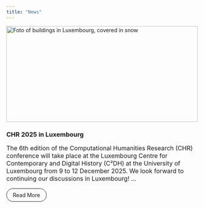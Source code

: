 ```yaml
---
title: "News"
---
```

<style>
    div.news {
        display: grid;
        grid-template-columns: repeat(auto-fill, minmax(min(320px, 100%), 1fr));
        grid-column-gap: 24px;
        grid-row-gap: 24px;
    }
    .new {
        /*border: 1px solid;*/
        display: flex;
        flex-direction: column;
    }

    .new .content {
        padding: 0 0rem 1rem 0rem;
        display: flex;
        flex-direction: column;
        flex-grow: 1;
    }

    .new .content h3 {
        margin-bottom: 0px;
    }
    .new img {
        width: 100%;
        aspect-ratio: 2/1;
        object-fit: cover;
        object-position: 100% 0;
    }

    p {
        font-size: 1rem;
    }

    .link-button {
        display: inline-block;
        padding: 0.5rem 1rem;
        border: 1px solid;
        border-radius: 24px;
        margin-top: auto;
        align-self: flex-start;
        text-decoration: none !important;
    }
</style>

<div class="news">
    <div class="new">
        <a href="/news/chr2025-in-luxembourg"><img src="/images/news/chr2025-luxembourg.jpg" alt="Foto of buildings in Luxembourg, covered in snow"></a>
        <div class="content">
            <h3>CHR 2025 in Luxembourg</h3>
            <p>
The 6th edition of the Computational Humanities Research (CHR) conference will take place at the Luxembourg Centre for Contemporary and Digital History (C²DH) at the University of Luxembourg from 9 to 12 December 2025. We look forward to continuing our discussions in Luxembourg! ...
            </p>
            <a class="link-button" href="/news/chr2025-in-luxembourg" aria-label="Press to read about CHR2025 in Luxeumbourg">Read More</a>
        </div>
    </div>
</div>